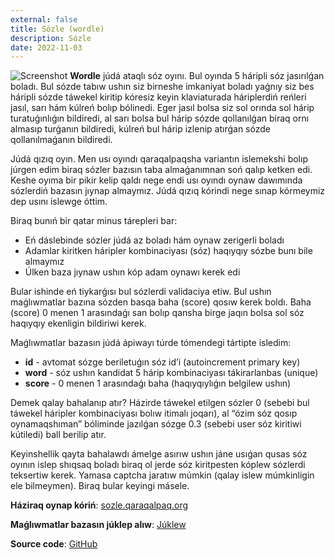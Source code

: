 ```yaml
---
external: false
title: Sózle (wordle)
description: Sózle
date: 2022-11-03
---
```


![Screenshot](https://abatme.s3.amazonaws.com/2022-11-03/screen-shot-2022-11-03-at-2-dc22.png)
**Wordle** júdá ataqlı sóz oyını. Bul oyında 5 háripli sóz jasırılǵan boladı. Bul sózde tabıw ushın siz birneshe imkaniyat boladı yaǵnıy siz bes háripli sózde táwekel kiritip kóresiz keyin klaviaturada háriplerdiń reńleri jasıl, sarı hám kúlreń bolıp bólinedi. Eger jasıl bolsa siz sol orında sol hárip turatuǵınlıǵın bildiredi, al sarı bolsa bul hárip sózde qollanılǵan biraq ornı almasıp turǵanın bildiredi, kúlreń bul hárip izlenip atırǵan sózde qollanılmaǵanın bildiredi.

Júdá qızıq oyın. Men usı oyındı qaraqalpaqsha variantın islemekshi bolıp júrgen edim biraq sózler bazısın taba almaǵanımnan soń qalıp ketken edi. Keshe oyıma bir pikir kelip qaldı nege endi usı oyındı oynaw dawımında sózlerdiń bazasın jıynap almaymız. Júdá qızıq kórindi nege sınap kórmeymiz dep usını islewge óttim.

Biraq bunıń bir qatar minus tárepleri bar:
- Eń dáslebinde sózler júdá az boladı hám oynaw zerigerli boladı
- Adamlar kiritken háripler kombinaciyası (sóz) haqıyqıy sózbe bunı bile almaymız
- Úlken baza jıynaw ushın kóp adam oynawı kerek edi

Bular ishinde eń tiykarǵısı bul sózlerdi validaciya etiw. Bul ushın maǵlıwmatlar bazına sózden basqa baha (score) qosıw kerek boldı. Baha (score) 0 menen 1 arasındaǵı san bolıp qansha birge jaqın bolsa sol sóz haqıyqıy ekenligin bildiriwi kerek.

Maǵlıwmatlar bazasın júdá ápiwayı túrde tómendegi tártipte isledim:
- **id** - avtomat sózge beriletuǵın sóz id’i (autoincrement primary key)
- **word** - sóz ushın kandidat 5 hárip kombinaciyası tákirarlanbas (unique)
- **score** - 0 menen 1 arasındaǵı baha (haqıyqıylıǵın belgilew ushın)

Demek qalay bahalanıp atır? Házirde táwekel etilgen sózler 0 (sebebi bul táwekel háripler kombinaciyası bolıw itimalı joqarı), al “ózim sóz qosıp oynamaqshıman” bóliminde jazılǵan sózge 0.3 (sebebi user sóz kiritiwi kútiledi) ball berilip atır.

Keyinshellik qayta bahalawdı ámelge asırıw ushın jáne usıǵan qusas sóz oyının islep shıqsaq boladı biraq ol jerde sóz kiritpesten kóplew sózlerdi teksertiw kerek. Yamasa captcha jaratıw múmkin (qalay islew múmkinligin ele bilmeymen). Biraq bular keyingi másele.

**Háziraq oynap kóriń**: [sozle.qaraqalpaq.org](https://sozle.qaraqalpaq.org)

**Maǵlıwmatlar bazasın júklep alıw**: [Júklew](https://sozle.qaraqalpaq.org/api/db)

**Source code**: [GitHub](https://github.com/dauletbaev/wordle)
